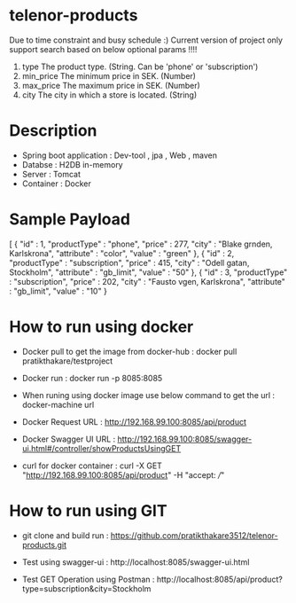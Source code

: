 # telenor-products
Due to time constraint and busy schedule :) Current version of project only support search based on below optional params !!!!

1. type					    The product type. (String. Can be 'phone' or 'subscription')
2. min_price				The minimum price in SEK. (Number)
3. max_price				The maximum price in SEK. (Number)
4. city					    The city in which a store is located. (String)


# Description
- Spring boot application : Dev-tool , jpa , Web , maven
- Databse                 : H2DB in-memory
- Server                  : Tomcat
- Container               : Docker

# Sample Payload

[ {
  "id" : 1,
  "productType" : "phone",
  "price" : 277,
  "city" : "Blake grnden, Karlskrona",
  "attribute" : "color",
  "value" : "green"
}, {
  "id" : 2,
  "productType" : "subscription",
  "price" : 415,
  "city" : "Odell gatan, Stockholm",
  "attribute" : "gb_limit",
  "value" : "50"
}, {
  "id" : 3,
  "productType" : "subscription",
  "price" : 202,
  "city" : "Fausto vgen, Karlskrona",
  "attribute" : "gb_limit",
  "value" : "10"
}

# How to run using docker

- Docker pull to get the image from docker-hub :
docker pull pratikthakare/testproject

- Docker run : 
docker run -p 8085:8085 <image-id>
  
- When runing using docker image use below command to get the url : 
docker-machine url

- Docker Request URL : 
http://192.168.99.100:8085/api/product

- Docker Swagger UI URL : 
http://192.168.99.100:8085/swagger-ui.html#/controller/showProductsUsingGET

- curl for docker container : 
curl -X GET "http://192.168.99.100:8085/api/product" -H "accept: */*"


# How to run using GIT

- git clone and build run : 
https://github.com/pratikthakare3512/telenor-products.git

- Test using swagger-ui : 
http://localhost:8085/swagger-ui.html

- Test GET Operation using Postman : 
http://localhost:8085/api/product?type=subscription&city=Stockholm

